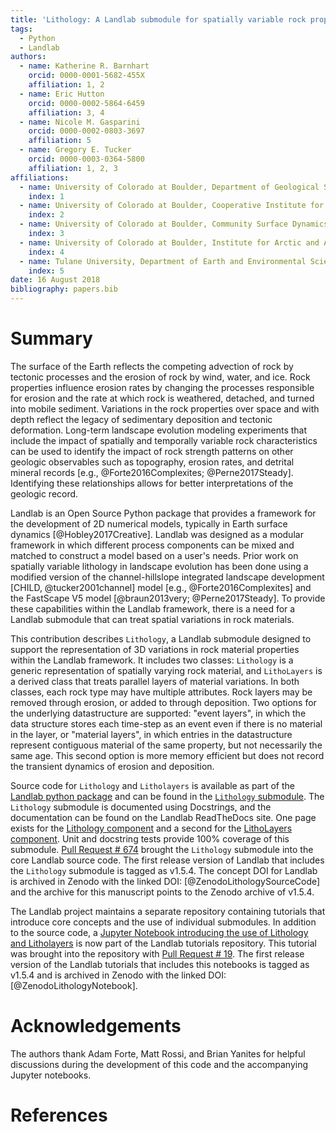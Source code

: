 ```yaml
---
title: 'Lithology: A Landlab submodule for spatially variable rock properties'
tags:
  - Python
  - Landlab
authors:
  - name: Katherine R. Barnhart
    orcid: 0000-0001-5682-455X
    affiliation: 1, 2
  - name: Eric Hutton
    orcid: 0000-0002-5864-6459
    affiliation: 3, 4
  - name: Nicole M. Gasparini
    orcid: 0000-0002-0803-3697
    affiliation: 5
  - name: Gregory E. Tucker
    orcid: 0000-0003-0364-5800
    affiliation: 1, 2, 3
affiliations:
  - name: University of Colorado at Boulder, Department of Geological Sciences
    index: 1
  - name: University of Colorado at Boulder, Cooperative Institute for Research in Environmental Sciences
    index: 2
  - name: University of Colorado at Boulder, Community Surface Dynamics Modeling System Integration Facility
    index: 3
  - name: University of Colorado at Boulder, Institute for Arctic and Alpine Research
    index: 4
  - name: Tulane University, Department of Earth and Environmental Sciences
    index: 5
date: 16 August 2018
bibliography: papers.bib
---
```


# Summary

The surface of the Earth reflects the competing advection of rock by tectonic
processes and the erosion of rock by wind, water, and ice. Rock properties
influence erosion rates by changing the processes responsible for erosion and
the rate at which rock is weathered, detached, and turned into mobile sediment.
Variations in the rock properties over space and with depth reflect the legacy
of sedimentary deposition and tectonic deformation. Long-term landscape
evolution modeling experiments that include the impact of spatially and
temporally variable rock characteristics can be used to identify the impact of
rock strength patterns on other geologic observables such as topography, erosion
rates, and detrital mineral records [e.g., @Forte2016Complexites;
@Perne2017Steady]. Identifying these relationships allows for better
interpretations of the geologic record.

Landlab is an Open Source Python package that provides a framework for the
development of 2D numerical models, typically in Earth surface dynamics
[@Hobley2017Creative]. Landlab was designed as a  modular framework in which
different process components can be mixed and matched to construct a model based
on a user's needs. Prior work on spatially variable lithology in landscape
evolution has been done using a modified version of the channel-hillslope
integrated landscape development [CHILD, @tucker2001channel] model [e.g.,
@Forte2016Complexites] and the FastScape V5 model [@braun2013very;
@Perne2017Steady]. To provide these capabilities within the Landlab framework,
there is a need for a Landlab submodule that can treat spatial variations in
rock materials.

This contribution describes ``Lithology``, a Landlab submodule designed to
support the representation of 3D variations in rock material properties within
the Landlab framework. It includes two classes: ``Lithology`` is a generic
representation of spatially varying rock material, and ``LithoLayers`` is a
derived class that treats parallel layers of material variations. In both
classes, each rock type may have multiple attributes. Rock layers may be removed
through erosion, or added to through deposition. Two options for the underlying
datastructure are supported: "event layers", in which the data structure stores
each time-step as an event even if there is no material in the layer, or
"material layers", in which entries in the datastructure represent contiguous
material of the same property, but not necessarily the same age. This second
option is more memory efficient but does not record the transient dynamics of
erosion and deposition.

Source code for ``Lithology`` and ``Litholayers`` is available as part of the
[Landlab python package](https://github.com/landlab/landlab) and can be found in
the [``Lithology``
submodule](https://github.com/landlab/landlab/tree/release/landlab/components/lithology).
The ``Lithology`` submodule is documented using Docstrings, and the
documentation can be found on the Landlab ReadTheDocs site. One page exists for
the [Lithology
component](https://landlab.csdms.io/en/release/landlab.components.lithology.html)
and a second for the [LithoLayers
component](https://landlab.csdms.io/en/release/landlab.components.litholayers.html).
Unit and docstring tests provide 100% coverage of this submodule. [Pull Request #
674](https://github.com/landlab/landlab/pull/674) brought the ``Lithology``
submodule into the core Landlab source code. The first release version of
Landlab that includes the ``Lithology`` submodule is tagged as v1.5.4. The
concept DOI for Landlab is archived in Zenodo with the linked DOI: [@ZenodoLithologySourceCode]
and the archive for this manuscript points to the Zenodo archive of v1.5.4.

The Landlab project maintains a separate repository containing tutorials that
introduce core concepts and the use of individual submodules. In addition to the
source code, a [Jupyter Notebook introducing the use of Lithology and
Litholayers](https://nbviewer.jupyter.org/github/landlab/tutorials/blob/release/lithology/lithology_and_litholayers.ipynb)
is now part of the Landlab tutorials repository. This tutorial was brought into
the repository with [Pull Request #
19](https://github.com/landlab/tutorials/pull/19). The first release version of
the Landlab tutorials that includes this notebooks is tagged as v1.5.4 and is
archived in Zenodo with the linked DOI: [@ZenodoLithologyNotebook].

# Acknowledgements

The authors thank Adam Forte, Matt Rossi, and Brian Yanites for helpful
discussions during the development of this code and the accompanying Jupyter
notebooks.

# References

